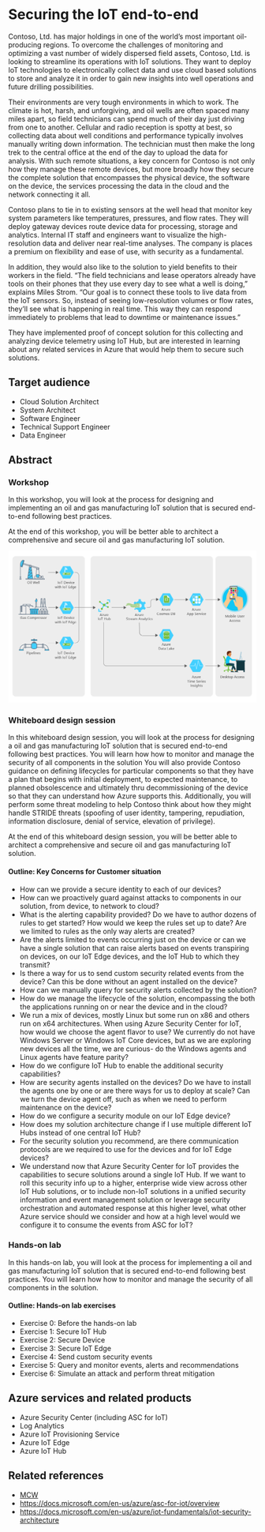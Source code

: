 # Securing the IoT end-to-end

Contoso, Ltd. has major holdings in one of the world’s most important oil-producing regions. To overcome the challenges of monitoring and optimizing a vast number of widely dispersed field assets, Contoso, Ltd. is looking to streamline its operations with IoT solutions. They want to deploy IoT technologies to electronically collect data and use cloud based solutions to store and analyze it in order to gain new insights into well operations and future drilling possibilities. 

Their environments are very tough environments in which to work. The climate is hot, harsh, and unforgiving, and oil wells are often spaced many miles apart, so field technicians can spend much of their day just driving from one to another. Cellular and radio reception is spotty at best, so collecting data about well conditions and performance typically involves manually writing down information. The technician must then make the long trek to the central office at the end of the day to upload the data for analysis. With such remote situations, a key concern for Contoso is not only how they manage these remote devices, but more broadly how they secure the complete solution that encompasses the physical device, the software on the device, the services processing the data in the cloud and the network connecting it all. 

Contoso plans to tie in to existing sensors at the well head that monitor key system parameters like temperatures, pressures, and flow rates. They will deploy gateway devices route device data for processing, storage and analytics. Internal IT staff and engineers want to visualize the high-resolution data and deliver near real-time analyses. The company is places a premium on flexibility and ease of use, with security as a fundamental. 

In addition, they would also like to the solution to yield benefits to their workers in the field. “The field technicians and lease operators already have tools on their phones that they use every day to see what a well is doing,” explains Miles Strom. “Our goal is to connect these tools to live data from the IoT sensors. So, instead of seeing low-resolution volumes or flow rates, they’ll see what is happening in real time. This way they can respond immediately to problems that lead to downtime or maintenance issues.”

They have implemented proof of concept solution for this collecting and analyzing device telemetry using IoT Hub, but are interested in learning about any related services in Azure that would help them to secure such solutions. 

## Target audience

-	Cloud Solution Architect
-   System Architect
-   Software Engineer
-   Technical Support Engineer
-   Data Engineer

## Abstract

### Workshop

In this workshop, you will look at the process for designing and implementing an oil and gas manufacturing IoT solution that is secured end-to-end following best practices. 

At the end of this workshop, you will be better able to architect a comprehensive and secure oil and gas manufacturing IoT solution.

![Envisioned situation](Media/envisioned-situation.png)

### Whiteboard design session

In this whiteboard design session, you will look at the process for designing a oil and gas manufacturing IoT solution that is secured end-to-end following best practices. You will learn how how to monitor and manage the security of all components in the solution You will also provide Contoso guidance on defining lifecycles for particular components so that they have a plan that begins with initial deployment, to expected maintenance, to planned obsolescence and ultimately thru decommissioning of the device so that they can understand how Azure supports this. Additionally, you will perform some threat modeling to help Contoso think about how they might handle STRIDE threats (spoofing of user identity, tampering, repudiation, information disclosure, denial of service, elevation of privilege).  

At the end of this whiteboard design session, you will be better able to architect a comprehensive and secure oil and gas manufacturing IoT solution.

#### Outline: Key Concerns for Customer situation ####

- How can we provide a secure identity to each of our devices?
- How can we proactively guard against attacks to components in our solution, from device, to network to cloud? 
- What is the alerting capability provided? Do we have to author dozens of rules to get started? How would we keep the rules set up to date? Are we limited to rules as the only way alerts are created?
- Are the alerts limited to events occurring just on the device or can we have a single solution that can raise alerts based on events transpiring on devices, on our IoT Edge devices, and the IoT Hub to which they transmit?
- Is there a way for us to send custom security related events from the device? Can this be done without an agent installed on the device?
- How can we manually query for security alerts collected by the solution?
- How do we manage the lifecycle of the solution, encompassing the both the applications running on or near the device and in the cloud?
- We run a mix of devices, mostly Linux but some run on x86 and others run on x64 architectures. When using Azure Security Center for IoT, how would we choose the agent flavor to use? We currently do not have Windows Server or Windows IoT Core devices, but as we are exploring new devices all the time, we are curious- do the Windows agents and Linux agents have feature parity?
- How do we configure IoT Hub to enable the additional security capabilities?
- How are security agents installed on the devices? Do we have to install the agents one by one or are there ways for us to deploy at scale? Can we turn the device agent off, such as when we need to perform maintenance on the device?
- How do we configure a security module on our IoT Edge device?
- How does my solution architecture change if I use multiple different IoT Hubs instead of one central IoT Hub?
- For the security solution you recommend, are there communication protocols are we required to use for the devices and for IoT Edge devices?
- We understand now that Azure Security Center for IoT provides the capabilities to secure solutions around a single IoT Hub. If we want to roll this security info up to a higher, enterprise wide view across other IoT Hub solutions, or to include non-IoT solutions in a unified security information and event management solution or leverage security orchestration and automated response at this higher level, what other Azure service should we consider and how at a high level would we configure it to consume the events from ASC for IoT?

### Hands-on lab 

In this hands-on lab, you will look at the process for implementing a oil and gas manufacturing IoT solution that is secured end-to-end following best practices. You will learn how how to monitor and manage the security of all components in the solution. 

#### Outline: Hands-on lab exercises

- Exercise 0: Before the hands-on lab
- Exercise 1: Secure IoT Hub 
- Exercise 2: Secure Device  
- Exercise 3: Secure IoT Edge
- Exercise 4: Send custom security events
- Exercise 5: Query and monitor events, alerts and recommendations
- Exercise 6: Simulate an attack and perform threat mitigation

## Azure services and related products

-	Azure Security Center (including ASC for IoT)
-   Log Analytics
-   Azure IoT Provisioning Service
-	Azure IoT Edge
-	Azure IoT Hub

## Related references

- [MCW](https://github.com/Microsoft/MCW)
- https://docs.microsoft.com/en-us/azure/asc-for-iot/overview
- https://docs.microsoft.com/en-us/azure/iot-fundamentals/iot-security-architecture 
